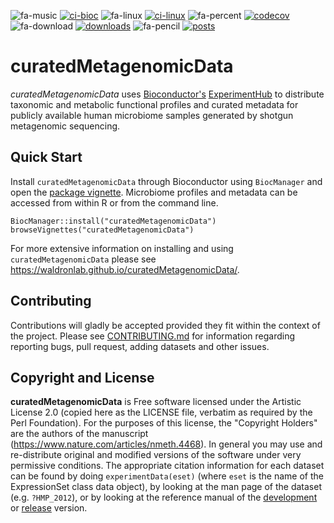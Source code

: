 ![fa-music](http://fa2png.io/media/icons/font-awesome/4-7-0/music/20/0/2c3e50_none.png)
[![ci-bioc](https://bioconductor.org/shields/build/devel/data-experiment/curatedMetagenomicData.svg)](https://bioconductor.org/checkResults/devel/data-experiment-LATEST/curatedMetagenomicData/)
![fa-linux](http://fa2png.io/media/icons/font-awesome/4-7-0/linux/20/0/2c3e50_none.png)
[![ci-linux](https://travis-ci.org/waldronlab/curatedMetagenomicData.svg?branch=master)](https://travis-ci.org/waldronlab/curatedMetagenomicData)
![fa-percent](http://fa2png.io/media/icons/font-awesome/4-7-0/percent/20/0/2c3e50_none.png)
[![codecov](https://img.shields.io/codecov/c/github/waldronlab/curatedMetagenomicData/master.svg)](https://codecov.io/github/waldronlab/curatedMetagenomicData?branch=master)
![fa-download](http://fa2png.io/media/icons/font-awesome/4-7-0/download/20/0/2c3e50_none.png)
[![downloads](https://www.bioconductor.org/shields/downloads/curatedMetagenomicData.svg)](http://bioconductor.org/packages/stats/data-experiment/curatedMetagenomicData/)
![fa-pencil](http://fa2png.io/media/icons/font-awesome/4-7-0/pencil/20/0/2c3e50_none.png)
[![posts](https://bioconductor.org/shields/posts/curatedMetagenomicData.svg)](https://support.bioconductor.org/t/curatedmetagenomicdata/)

# curatedMetagenomicData

*curatedMetagenomicData* uses [Bioconductor's](https://www.bioconductor.org)
[ExperimentHub](https://www.bioconductor.org/packages/ExperimentHub/) to
distribute taxonomic and metabolic functional profiles and curated metadata for
publicly available human microbiome samples generated by shotgun metagenomic
sequencing. 

## Quick Start

Install `curatedMetagenomicData` through Bioconductor using `BiocManager` and
open the
[package vignette](https://bioconductor.org/packages/release/data/experiment/vignettes/curatedMetagenomicData/inst/doc/curatedMetagenomicData.html).
Microbiome profiles and metadata can be accessed from within R or from the
command line.

```
BiocManager::install("curatedMetagenomicData")
browseVignettes("curatedMetagenomicData")
```

For more extensive information on installing and using `curatedMetagenomicData`
please see https://waldronlab.github.io/curatedMetagenomicData/.

## Contributing

Contributions will gladly be accepted provided they fit within the context of
the project. Please see
[CONTRIBUTING.md](https://github.com/waldronlab/curatedMetagenomicData/blob/master/CONTRIBUTING.md)
for information regarding reporting bugs, pull request, adding datasets and
other issues.

## Copyright and License

**curatedMetagenomicData** is Free software licensed under the Artistic
License 2.0 (copied here as the LICENSE file, verbatim as required by the Perl
Foundation). For the purposes of this license, the "Copyright Holders" are the
authors of the manuscript (https://www.nature.com/articles/nmeth.4468). In
general you may use and re-distribute original and modified versions of the
software under very permissive conditions. The appropriate citation information
for each dataset can be found by doing `experimentData(eset)` (where `eset` is
the name of the ExpressionSet class data object), by looking at the man page of
the dataset (e.g. `?HMP_2012`), or by looking at the reference manual of the
[development](http://bioconductor.org/packages/devel/data/experiment/html/curatedMetagenomicData.html)
or
[release](http://bioconductor.org/packages/release/data/experiment/html/curatedMetagenomicData.html)
version.
